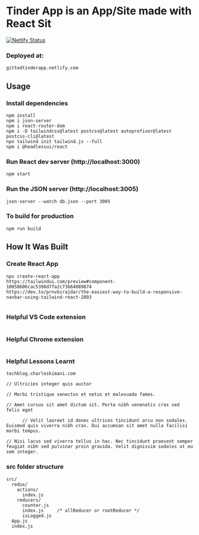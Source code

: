 # Tinder App is an App/Site made with React Sit 
[![Netlify Status](https://api.netlify.com/api/v1/badges/25af5b8e-db22-492b-8709-96bc0e77fd18/deploy-status)](https://app.netlify.com/sites/gittedtinderapp/deploys)

### Deployed at:

```
gittedtinderapp.netlify.com
```

## Usage

### Install dependencies

```
npm install
npm i json-server
npm i react-router-dom
npm i -D tailwindcss@latest postcss@latest autoprefixer@latest postcss-cli@latest
npx tailwind init tailwind.js --full
npm i @headlessui/react
```

### Run React dev server (http://localhost:3000)

```
npm start
```

### Run the JSON server (http://localhost:3005)

```
json-server --watch db.json --port 3005
```

### To build for production

```
npm run build
```

## How It Was Built

### Create React App

```
npx create-react-app 
https://tailwindui.com/preview#component-10058606cac5398d7fa2c73b64089874
https://dev.to/prnvbirajdar/the-easiest-way-to-build-a-responsive-navbar-using-tailwind-react-2803
```

```

```


### Helpful VS Code extension

```

```

### Helpful Chrome extension

```

```

### Helpful Lessons Learnt

```
techblog.charleskimani.com

// Ultricies integer quis auctor

// Morbi tristique senectus et netus et malesuada fames.

// Amet cursus sit amet dictum sit. Porta nibh venenatis cras sed felis eget

      // Velit laoreet id donec ultrices tincidunt arcu non sodales. Euismod quis viverra nibh cras. Dui accumsan sit amet nulla facilisi morbi tempus.

// Nisi lacus sed viverra tellus in hac. Nec tincidunt praesent semper feugiat nibh sed pulvinar proin gravida. Velit dignissim sodales ut eu sem integer.
```

### src folder structure
```
src/
  redux/
    actions/
      index.js
    reducers/
      counter.js
      index.js     /* allReducer or rootReducer */
      isLogged.js  
  App.js
  index.js
```